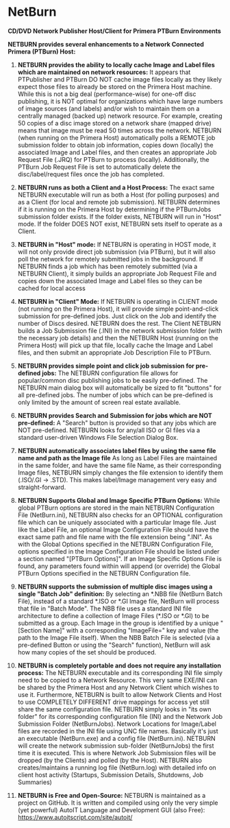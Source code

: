 # NetBurn

**CD/DVD Network Publisher Host/Client for Primera PTBurn Environments**

**NETBURN provides several enhancements to a Network Connected Primera
(PTBurn) Host:**

1.  **NETBURN provides the ability to locally cache Image and Label files
    which are maintained on network resources:** It appears that
    PTPublisher and PTBurn DO NOT cache image files locally as they
    likely expect those files to already be stored on the Primera Host
    machine. While this is not a big deal (performance-wise) for one-off
    disc publishing, it is NOT optimal for organizations which have
    large numbers of image sources (and labels) and/or wish to maintain
    them on a centrally managed (backed up) network resource. For
    example, creating 50 copies of a disc image stored on a network
    share (mapped drive) means that image must be read 50 times across
    the network. NETBURN (when running on the Primera Host)
    automatically polls a REMOTE job submission folder to obtain job
    information, copies down (locally) the associated Image and Label
    files, and then creates an appropriate Job Request File (.JRQ) for
    PTBurn to process (locally). Additionally, the PTBurn Job Request
    File is set to automatically delete the disc/label/request files
    once the job has completed.

2.  **NETBURN runs as both a Client and a Host Process:** The exact
    same NETBURN executable will run as both a Host (for polling
    purposes) and as a Client (for local and remote job submission).
    NETBURN determines if it is running on the Primera Host by
    determining if the PTBurnJobs submission folder exists. If the
    folder exists, NETBURN will run in "Host" mode. If the folder DOES
    NOT exist, NETBURN sets itself to operate as a Client.

3. **NETBURN in "Host" mode:** If NETBURN is operating in HOST mode,
    it will not only provide direct job submission (via PTBurn), but it
    will also poll the network for remotely submitted jobs in the
    background. If NETBURN finds a job which has been remotely submitted
    (via a NETBURN Client), it simply builds an appropriate Job Request
    File and copies down the associated Image and Label files so they
    can be cached for local access

4.  **NETBURN in "Client" Mode:** If NETBURN is operating in CLIENT
    mode (not running on the Primera Host), it will provide simple
    point-and-click submission for pre-defined jobs. Just click on the
    Job and identify the number of Discs desired. NETBURN does the rest.
    The Client NETBURN builds a Job Submission file (.INI) in the
    network submission folder (with the necessary job details) and then
    the NETBURN Host (running on the Primera Host) will pick up that
    file, locally cache the Image and Label files, and then submit an
    appropriate Job Description File to PTBurn.

5.  **NETBURN provides simple point and click job submission for
    pre-defined jobs:** The NETBURN configuration file allows for
    popular/common disc publishing jobs to be easily pre-defined. The
    NETBURN main dialog box will automatically be sized to fit "buttons"
    for all pre-defined jobs. The number of jobs which can be
    pre-defined is only limited by the amount of screen real estate
    available.

6.  **NETBURN provides Search and Submission for jobs which are NOT
    pre-defined:** A "Search" button is provided so that any jobs
    which are NOT pre-defined. NETBURN looks for any/all ISO or GI files
    via a standard user-driven Windows File Selection Dialog Box.

7.  **NETBURN automatically associates label files by using the same file
    name and path as the Image file** As long as Label Files are
    maintained in the same folder, and have the same file Name, as their
    corresponding Image files, NETBURN simply changes the file extension
    to identify them (.ISO/.GI -\> .STD). This makes label/Image
    management very easy and straight-forward.

8.  **NETBURN Supports Global and Image Specific PTBurn Options:**
    While global PTBurn options are stored in the main NETBURN
    Configuration File (NetBurn.ini), NETBURN also checks for an
    OPTIONAL configuration file which can be uniquely associated with a
    particular Image file. Just like the Label File, an optional Image
    Configuration File should have the exact same path and file name
    with the file extension being ".INI". As with the Global Options
    specified in the NETBURN Configuration File, options specified in
    the Image Configuration File should be listed under a section named
    "\[PTBurn Options\]". If an Image Specific Options File is found,
    any parameters found within will append (or override) the Global
    PTBurn Options specified in the NETBURN Configuration file.

9.  **NETBURN supports the submission of multiple disc images using a
    single "Batch Job" definition:** By selecting an \*.NBB file
    (NetBurn Batch File), instead of a standard \*.ISO or \*.GI Image
    file, NetBurn will process that file in "Batch Mode". The NBB file
    uses a standard INI file architecture to define a collection of
    Image Files (\*.ISO or \*.GI) to be submitted as a group. Each Image
    in the group is identified by a unique "\[Section Name\]" with a
    corresponding "ImageFile=" key and value (the path to the Image File
    itself). When the NBB Batch File is selected (via a pre-defined
    Button or using the "Search" function), NetBurn will ask how many
    copies of the set should be produced.

10. **NETBURN is completely portable and does not require any
    installation process:** The NETBURN executable and its
    corresponding INI file simply need to be copied to a Network
    Resource. This very same EXE/INI can be shared by the Primera Host
    and any Network Client which wishes to use it. Furthermore, NETBURN
    is built to allow Network Clients and Host to use COMPLETELY
    DIFFERENT drive mappings for access yet still share the same
    configuration file. NETBURN simply looks in "its own folder" for its
    corresponding configuration file (INI) and the Network Job
    Submission Folder (NetBurnJobs). Network Locations for Image/Label
    files are recorded in the INI file using UNC file names. Basically
    it's just an executable (NetBurn.exe) and a config file
    (NetBurn.ini). NETBURN will create the network submission sub-folder
    (NetBurnJobs) the first time it is executed. This is where Network
    Job Submission files will be dropped (by the Clients) and polled (by
    the Host). NETBURN also creates/maintains a running log file
    (NetBurn.log) with detailed info on client host activity (Startups,
    Submission Details, Shutdowns, Job Summaries)

11. **NETBURN is Free and Open-Source:** NETBURN is maintained as a
    project on GitHub. It is written and compiled using only the very
    simple (yet powerful) AutoIT Language and Development GUI (also
    Free): https://www.autoitscript.com/site/autoit/
